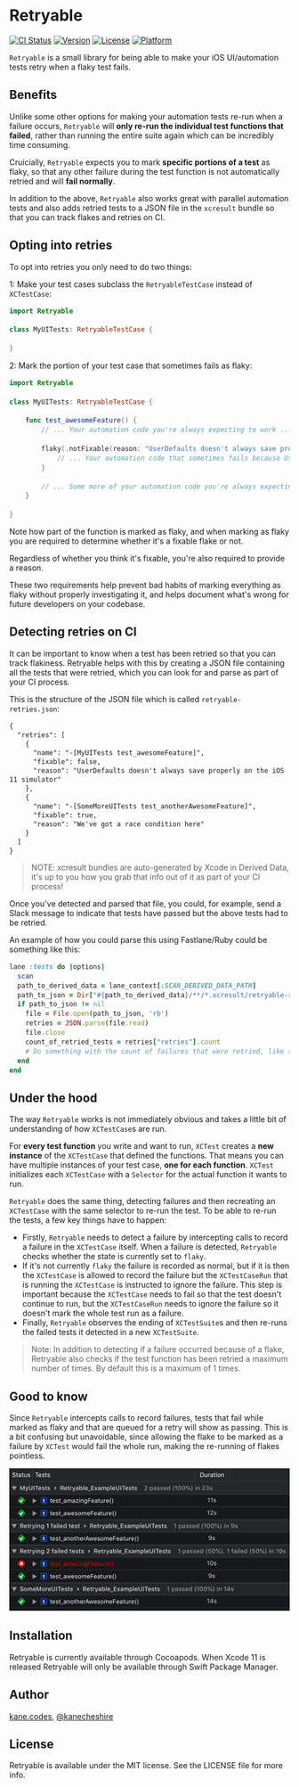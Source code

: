# Retryable

[![CI Status](https://img.shields.io/travis/kanecheshire/Retryable.svg?style=flat)](https://travis-ci.org/kanecheshire/Retryable)
[![Version](https://img.shields.io/cocoapods/v/Retryable.svg?style=flat)](https://cocoapods.org/pods/Retryable)
[![License](https://img.shields.io/cocoapods/l/Retryable.svg?style=flat)](https://cocoapods.org/pods/Retryable)
[![Platform](https://img.shields.io/cocoapods/p/Retryable.svg?style=flat)](https://cocoapods.org/pods/Retryable)

`Retryable` is a small library for being able to make your iOS UI/automation tests retry when a flaky test fails.

## Benefits

Unlike some other options for making your automation tests re-run when a failure occurs, `Retryable` will **only re-run the individual test functions that failed**, rather than running the entire suite again which can be incredibly time consuming.

Cruicially, `Retryable` expects you to mark **specific portions of a test** as flaky, so that any other failure during the test function is not automatically retried and will **fail normally**.

In addition to the above, `Retryable` also works great with parallel automation tests and also adds retried tests to a JSON file in the `xcresult` bundle so that you can track flakes and retries on CI.

## Opting into retries

To opt into retries you only need to do two things:

1: Make your test cases subclass the `RetryableTestCase` instead of `XCTestCase`:

```swift
import Retryable

class MyUITests: RetryableTestCase {

}
```
2: Mark the portion of your test case that sometimes fails as flaky:

```swift
import Retryable

class MyUITests: RetryableTestCase {

    func test_awesomeFeature() {
        // ... Your automation code you're always expecting to work ...

        flaky(.notFixable(reason: "UserDefaults doesn't always save properly on the iOS 11 simulator")) {
            // ... Your automation code that sometimes fails because UserDefaults is unreliable
        }

        // ... Some more of your automation code you're always expecting to work ...
    }

}
```

Note how part of the function is marked as flaky, and when marking as flaky you are required to determine whether it's a fixable flake or not.

Regardless of whether you think it's fixable, you're also required to provide a reason.

These two requirements help prevent bad habits of marking everything as flaky without properly investigating it, and helps document what's wrong for future developers on your codebase.

## Detecting retries on CI

It can be important to know when a test has been retried so that you can track flakiness. Retryable helps with this by creating a JSON file containing all the tests that were retried, which you can look for and parse as part of your CI process.

This is the structure of the JSON file which is called `retryable-retries.json`:

```
{
  "retries": [
    {
      "name": "-[MyUITests test_awesomeFeature]",
      "fixable": false,
      "reason": "UserDefaults doesn't always save properly on the iOS 11 simulator"
    },
    {
      "name": "-[SomeMoreUITests test_anotherAwesomeFeature]",
      "fixable": true,
      "reason": "We've got a race condition here"
    }
  ]
}
```
> NOTE: xcresult bundles are auto-generated by Xcode in Derived Data, it's up to you how you grab that info out of it as part of your CI process!

Once you've detected and parsed that file, you could, for example, send a Slack message to indicate that tests have passed but the above tests had to be retried.

An example of how you could parse this using Fastlane/Ruby could be something like this:

```ruby
lane :tests do |options|
  scan
  path_to_derived_data = lane_context[:SCAN_DERIVED_DATA_PATH]
  path_to_json = Dir["#{path_to_derived_data}/**/*.xcresult/retryable-retries.json"].last
  if path_to_json != nil
    file = File.open(path_to_json, 'rb')
    retries = JSON.parse(file.read)
    file.close
    count_of_retried_tests = retries["retries"].count
    # Do something with the count of failures that were retried, like send a Slack message
  end
end
```

## Under the hood

The way `Retryable` works is not immediately obvious and takes a little bit of understanding of how `XCTestCase`s are run.

For **every test function** you write and want to run, `XCTest` creates a **new instance** of the `XCTestCase` that defined the functions. That means you can have multiple instances of your test case, **one for each function**. `XCTest` initializes each `XCTestCase` with a `Selector` for the actual function it wants to run.

`Retryable` does the same thing, detecting failures and then recreating an `XCTestCase` with the same selector to re-run the test. To be able to re-run the tests, a few key things have to happen:

- Firstly, `Retryable` needs to detect a failure by intercepting calls to record a failure in the `XCTestCase` itself. When a failure is detected, `Retryable` checks whether the state is currently set to `flaky`.
- If it's not currently `flaky` the failure is recorded as normal, but if it is then the `XCTestCase` is allowed to record the failure but the `XCTestCaseRun` that is running the `XCTestCase` is instructed to ignore the failure. This step is important because the `XCTestCase` needs to fail so that the test doesn't continue to run, but the `XCTestCaseRun` needs to ignore the failure so it doesn't mark the whole test run as a failure.
- Finally, `Retryable` observes the ending of `XCTestSuite`s and then re-runs the failed tests it detected in a new `XCTestSuite`.

> Note: In addition to detecting if a failure occurred because of a flake, Retryable also checks if the test function has been retried a maximum number of times. By default this is a maximum of 1 times.

## Good to know

Since `Retryable` intercepts calls to record failures, tests that fail while marked as flaky and that are queued for a retry will show as passing. This is a bit confusing but unavoidable, since allowing the flake to be marked as a failure by `XCTest` would fail the whole run, making the re-running of flakes pointless.

![Example](example.png)

## Installation

Retryable is currently available through Cocoapods. When Xcode 11 is released Retryable will only be available through Swift Package Manager.

## Author

[kane.codes](http://kane.codes), [@kanecheshire](https://twitter.com/kanecheshire)

## License

Retryable is available under the MIT license. See the LICENSE file for more info.
